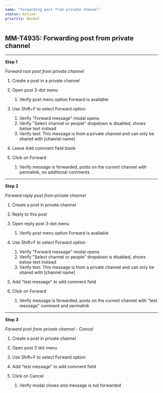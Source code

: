 ```yaml
---
name: "Forwarding post from private channel"
status: Active
priority: Normal
---
```


## MM-T4935: Forwarding post from private channel

---

**Step 1**

_Forward root post from private channel_

1. Create a post in a private channel 

2. Open post 3-dot menu

   1. Verify post menu option Forward is available

3. Use Shift+F to select Forward option

   1. Verify "Forward message" modal opens
   2. Verify "Select channel or people" dropdown is disabled, shows below text instead 
   3. Verify text: This message is from a private channel and can only be shared with \[channel name]

4. Leave Add comment field blank

5. Click on Forward

   1. Verify message is forwarded, posts on the current channel with permalink, no additional comments 

---

**Step 2**

_Forward reply post from private channel_

1. Create a post in private channel

2. Reply to this post

3. Open reply post 3-dot menu

   1. Verify post menu option Forward is available

4. Use Shift+F to select Forward option

   1. Verify "Forward message" modal opens
   2. Verify "Select channel or people" dropdown is disabled, shows below text instead 
   3. Verify text: This message is from a private channel and can only be shared with \[channel name]

5. Add "test message" to add comment field 

6. Click on Forward

   1. Verify message is forwarded, posts on the current channel with "test message" comment and permalink

---

**Step 3**

_Forward post from private channel - Cancel_

1. Create a post in private channel

2. Open post 3 dot menu

3. Use Shift+F to select Forward option

4. Add "test message" to add comment field 

5. Click on Cancel

   1. Verify modal closes and message is not forwarded
